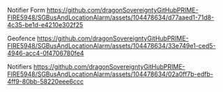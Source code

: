 
Notifier Form
https://github.com/dragonSovereigntyGitHubPRIME-FIRE5948/SGBusAndLocationAlarm/assets/104478634/d77aaed1-71d8-4c35-be1d-e4210e302f25

Geofence
https://github.com/dragonSovereigntyGitHubPRIME-FIRE5948/SGBusAndLocationAlarm/assets/104478634/33e749e1-ced5-4946-acc4-0f4706780fe4

Notifiers
https://github.com/dragonSovereigntyGitHubPRIME-FIRE5948/SGBusAndLocationAlarm/assets/104478634/02a0ff7b-edfb-4ff9-80bb-58220eee6ccc

